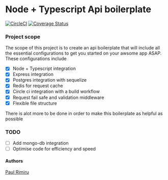 # Node + Typescript Api boilerplate

[![CircleCI](https://circleci.com/gh/PaulKariukiRimiru/api-boilerplate.svg?style=svg)](https://circleci.com/gh/PaulKariukiRimiru/api-boilerplate)
[![Coverage Status](https://coveralls.io/repos/github/PaulKariukiRimiru/api-boilerplate/badge.svg?branch=develop)](https://coveralls.io/github/PaulKariukiRimiru/api-boilerplate?branch=develop)

### Project scope

The scope of this project is to create an api boilerplate that will include all the essential configurations to get you started on your awsome app ASAP. These configurations include

- [x] Node + Typescript integration
- [x] Express integration
- [x] Postgres integration with sequelize
- [x] Redis for request cache
- [x] Circle ci integration with a build workflow
- [x] Request fail safe and validation middleware
- [x] Flexible file structure

There is alot more to be done in order to make this boilerplate as helpful as possible

### TODO

- [ ] Add mongo-db integration
- [ ] Optimise code for efficiency and speed

#### Authors

[Paul Rimiru](https://github.com/PaulKariukiRimiru)
